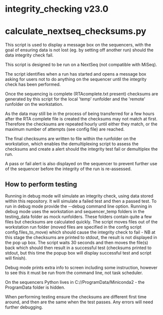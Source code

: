 # integrity_checking v23.0

# calculate_nextseq_checksums.py
This script is used to display a message box on the sequencers, with the goal of ensuring data is not lost (eg. by setting off another run) should the data integrity check fail. 

This script is designed to be run on a NextSeq (not compatible with MiSeq). 

The script identifies when a run has started and opens a message box asking for users not to do anything on the sequencer until the integrity check has been performed.

Once the sequencing is complete (RTAcomplete.txt present) checksums are generated by this script for the local 'temp' runfolder and the 'remote' runfolder on the workstation.

As the data may still be in the process of being transferred for a few hours after the RTA complete file is created the checksums may not match at first. Therefore the checksums are repeated hourly until either they match, or the maximum number of attempts (see config file) are reached.

The final checksums are written to file within the runfolder on the workstation, which enables the demultiplexing script to assess the checksums and create a alert should the integrity test fail or demultiplex the run.

A pass or fail alert is also displayed on the sequencer to prevent further use of the sequencer before the integrity of the run is re-assessed.

## How to perform testing
Running in debug mode will simulate an integrity check, using data stored within this repository. It will simulate a failed test and then a passed test.
To run in debug mode provide the --debug command line option. 
Running in debug mode uses the workstation and sequencer_temp folders in the testing_data folder as mock runfolders. These folders contain quite a few files but checksums are calculated quickly. 
The script moves files out of the workstation run folder (moved files are specified in the config script config.files_to_move) which should cause the integrity check to fail - NB at this stage the checksums are printed to stdout, the result is not displayed in the pop up box. The script waits 30 seconds and then moves the file(s) back which should then result in a successful test (checksums printed to stdout, but this time the popup box will display successful test and script will finish).

Debug mode prints extra info to screen including some instruction, however to see this it must be run from the command line, not task scheduler.

On the sequencers Python lives in C://ProgramData/Miniconda2 - the ProgramData folder is hidden.

When performing testing ensure the checksums are different first time around, and then are the same when the test passes. Any errors will need further debugging.
